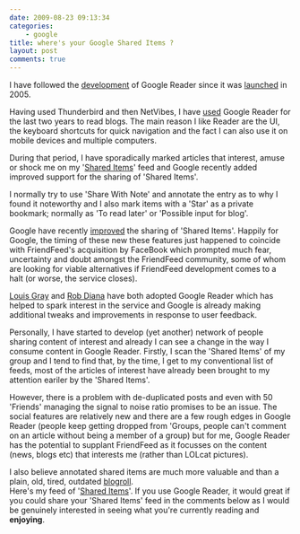 ```yaml
---
date: 2009-08-23 09:13:34
categories:
    - google
title: where's your Google Shared Items ?
layout: post
comments: true
---
```

I have followed the
[development](http://www.nbrightside.com/blog/2006/09/29/google-reader-gets-revamp/)
of Google Reader since it was
[launched](http://www.nbrightside.com/blog/2005/10/10/google-reader/) in
2005.

Having used Thunderbird and then NetVibes, I have
[used](http://www.nbrightside.com/blog/2007/02/18/resisting-the-lure-of-google-reader/)
Google Reader for the last two years to read blogs. The main reason I
like Reader are the UI, the keyboard shortcuts for quick navigation and
the fact I can also use it on mobile devices and multiple computers.

During that period, I have sporadically marked articles that interest,
amuse or shock me on my
'[Shared Items](http://www.nbrightside.com/blog/2007/02/21/how-to-display-google-shared-items-on-wordpress/)'
feed and Google recently added improved support for the sharing of
'Shared Items'.

I normally try to use 'Share With Note' and annotate the entry as to why
I found it noteworthy and I also mark items with a 'Star' as a private
bookmark; normally as 'To read later' or 'Possible input for blog'.

Google have recently
[improved](http://googlereader.blogspot.com/2009/07/following-liking-and-people-searching.html)
the sharing of 'Shared Items'. Happily for Google, the timing of these
new these features just happened to coincide with FriendFeed's
acquisition by FaceBook which prompted much fear, uncertainty and doubt
amongst the FriendFeed community, some of whom are looking for viable
alternatives if FriendFeed development comes to a halt (or worse, the
service closes).

[Louis Gray](http://www.louisgray.com/live/2009/08/conversations-on-google-reader-shared.html)
and [Rob Diana](http://regulargeek.com/2009/08/20/a-more-serious-look-at-google-reader/)
have both adopted Google Reader which has helped to spark interest in
the service and Google is already making additional tweaks and
improvements in response to user feedback.

Personally, I have started to develop (yet another) network of people
sharing content of interest and already I can see a change in the way I
consume content in Google Reader. Firstly, I scan the 'Shared Items' of
my group and I tend to find that, by the time, I get to my conventional
list of feeds, most of the articles of interest have already been
brought to my attention eariler by the 'Shared Items'.

However, there is a problem with de-duplicated posts and even with 50
'Friends' managing the signal to noise ratio promises to be an issue.
The social features are relatively new and there are a few rough edges
in Google Reader (people keep getting dropped from 'Groups, people can't
comment on an article without being a member of a group) but for me,
Google Reader has the potential to supplant FriendFeed as it focusses on
the content (news, blogs etc) that interests me (rather than LOLcat
pictures).

I also believe annotated shared items are much more valuable and than a
plain, old, tired, outdated
[blogroll](http://www.nbrightside.com/blog/2006/08/09/wheres-your-blogroll/).  
Here's my feed of
'[Shared Items](https://www.google.com/reader/shared/08375973873450584543)'.
If you use Google Reader, it would great if you could share your 'Shared
Items' feed in the comments below as I would be genuinely interested in
seeing what you're currently reading and **enjoying**.
